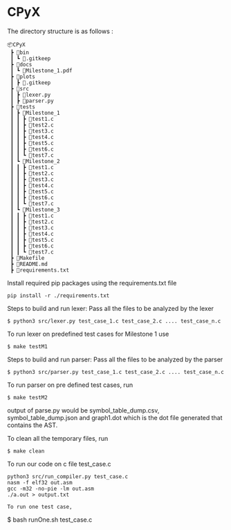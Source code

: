 # CPyX

The directory structure is as follows : 
```
📦CPyX
 ┣ 📂bin
 ┃ ┗ 📜.gitkeep
 ┣ 📂docs
 ┃ ┗ 📜Milestone_1.pdf
 ┣ 📂plots
 ┃ ┣ 📜.gitkeep
 ┣ 📂src
 ┃ ┣ 📜lexer.py
 ┃ ┣ 📜parser.py
 ┣ 📂tests
 ┃ ┣ 📂Milestone_1
 ┃ ┃ ┣ 📜test1.c
 ┃ ┃ ┣ 📜test2.c
 ┃ ┃ ┣ 📜test3.c
 ┃ ┃ ┣ 📜test4.c
 ┃ ┃ ┣ 📜test5.c
 ┃ ┃ ┣ 📜test6.c
 ┃ ┃ ┗ 📜test7.c
 ┃ ┗ 📂Milestone_2
 ┃ ┃ ┣ 📜test1.c
 ┃ ┃ ┣ 📜test2.c
 ┃ ┃ ┣ 📜test3.c
 ┃ ┃ ┣ 📜test4.c
 ┃ ┃ ┣ 📜test5.c
 ┃ ┃ ┣ 📜test6.c
 ┃ ┃ ┗ 📜test7.c
 ┃ ┗ 📂Milestone_3
 ┃ ┃ ┣ 📜test1.c
 ┃ ┃ ┣ 📜test2.c
 ┃ ┃ ┣ 📜test3.c
 ┃ ┃ ┣ 📜test4.c
 ┃ ┃ ┣ 📜test5.c
 ┃ ┃ ┣ 📜test6.c
 ┃ ┃ ┗ 📜test7.c
 ┣ 📜Makefile
 ┣ 📜README.md
 ┣ 📜requirements.txt
```
Install required pip packages using the requirements.txt file
```
pip install -r ./requirements.txt
```

Steps to build and run lexer:
Pass all the files to be analyzed by the lexer

```
$ python3 src/lexer.py test_case_1.c test_case_2.c .... test_case_n.c
```

To run lexer on predefined test cases for Milestone 1 use 
```
$ make testM1
```

Steps to build and run parser:
Pass all the files to be analyzed by the parser

```
$ python3 src/parser.py test_case_1.c test_case_2.c .... test_case_n.c
```

To run parser on pre defined test cases, run 
```
$ make testM2
```
output of parse.py would be symbol_table_dump.csv, symbol_table_dump.json and graph1.dot which is the dot file generated that contains the AST.

To clean all the temporary files, run
```
$ make clean
```

To run our code on c file test_case.c
```
python3 src/run_compiler.py test_case.c
nasm -f elf32 out.asm
gcc -m32 -no-pie -lm out.asm 
./a.out > output.txt

To run one test case,
```
$ bash runOne.sh test_case.c
```
